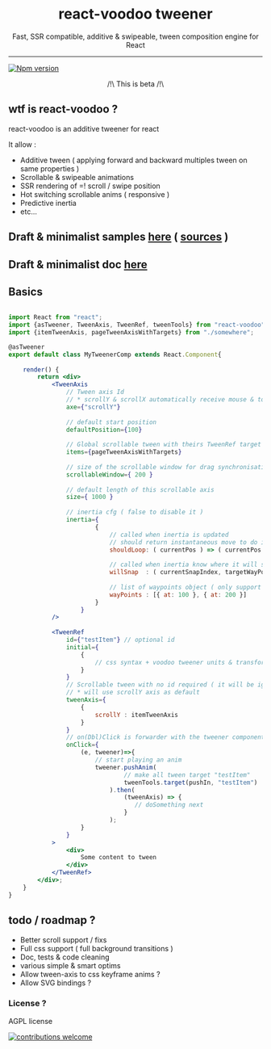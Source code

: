 <h1 align="center">react-voodoo tweener</h1>
<p align="center">Fast, SSR compatible, additive & swipeable, tween composition engine for React</p>

___

<a href="https://www.npmjs.com/package/react-voodoo">
<img src="https://img.shields.io/npm/v/react-voodoo.svg" alt="Npm version" /></a>

<p align="center">/!\ This is beta /!\</p>


## wtf is react-voodoo ?

react-voodoo is an additive tweener for react

It allow :

- Additive tween ( applying forward and backward multiples tween on same properties )
- Scrollable & swipeable animations
- SSR rendering of =! scroll / swipe position
- Hot switching scrollable anims ( responsive )
- Predictive inertia
- etc...

## Draft & minimalist samples [here](http://htmlpreview.github.io/?https://github.com/n8tz/react-voodoo/blob/master/samples/index.html) ( [sources](src/.samples) )

## Draft & minimalist doc [here](doc/readme.md)

## Basics

```jsx harmony

import React from "react";
import {asTweener, TweenAxis, TweenRef, tweenTools} from "react-voodoo";
import {itemTweenAxis, pageTweenAxisWithTargets} from "./somewhere";

@asTweener
export default class MyTweenerComp extends React.Component{
	
	render() {
		return <div>
			<TweenAxis
			    // Tween axis Id 
			    // * scrollY & scrollX automatically receive mouse & touch events
				axe={"scrollY"}
				
				// default start position
				defaultPosition={100}
				
				// Global scrollable tween with theirs TweenRef target ids
                items={pageTweenAxisWithTargets}
                
                // size of the scrollable window for drag synchronisation
				scrollableWindow={ 200 }
				
				// default length of this scrollable axis
				size={ 1000 }
				 
				// inertia cfg ( false to disable it ) 
				inertia={
						{
							// called when inertia is updated
							// should return instantaneous move to do if wanted
							shouldLoop: ( currentPos ) => ( currentPos > 500 ? -500 : null ),
							
							// called when inertia know where it will snap ( when the user stop dragging )   
							willSnap  : ( currentSnapIndex, targetWayPointObj ) => {},
							
							// list of waypoints object ( only support auto snap for now ) 
							wayPoints : [{ at: 100 }, { at: 200 }]
						}
					}
			/>
			
            <TweenRef
                id={"testItem"} // optional id
                initial={
                	{
                		// css syntax + voodoo tweener units & transform management 
                	}
                }
                // Scrollable tween with no id required ( it will be ignored )
                // * will use scrollY axis as default                 
                tweenAxis={
                	{
                		scrollY : itemTweenAxis
                	}
                } 
                // on(Dbl)Click is forwarder with the tweener component as 2nd arg
                onClick={
                	(e, tweener)=>{
                		// start playing an anim
                	    tweener.pushAnim(
                                // make all tween target "testItem"
                                tweenTools.target(pushIn, "testItem")
                            ).then(
                            	(tweenAxis) => {
                                   // doSomething next
                                }
                            );
                    }
                }
            >
                <div>
                    Some content to tween
                </div>
            </TweenRef>
		</div>;
    }
}

```

## todo / roadmap ?

- Better scroll support / fixs
- Full css support ( full background transitions )
- Doc, tests & code cleaning
- various simple & smart optims
- Allow tween-axis to css keyframe anims ? 
- Allow SVG bindings ?

### License ?

AGPL license

[![contributions welcome](https://img.shields.io/badge/contributions-welcome-brightgreen.svg?style=flat)](#)
